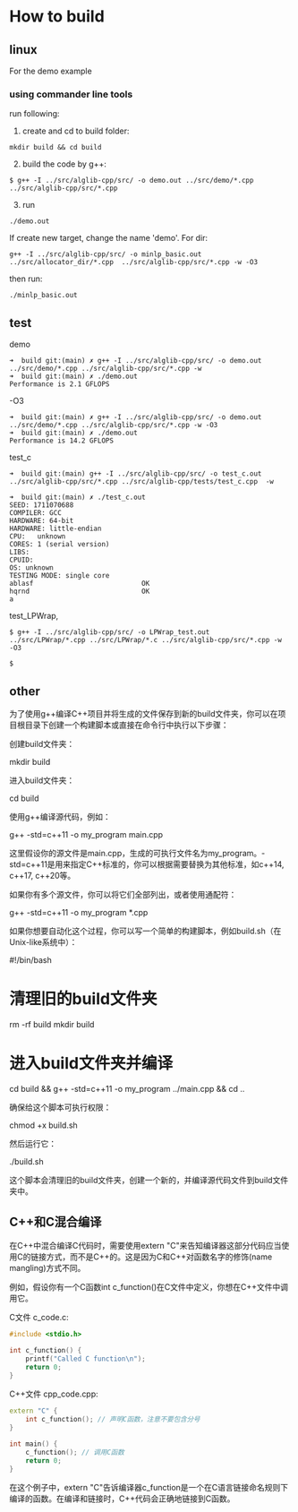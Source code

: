 # How to build

## linux
For the demo example
### using commander line tools

run following:
1. create and cd to build folder:
```
mkdir build && cd build
```
2. build the code by g++:
```
$ g++ -I ../src/alglib-cpp/src/ -o demo.out ../src/demo/*.cpp ../src/alglib-cpp/src/*.cpp
```
3. run 
```
./demo.out
```

If create new target, change the name  'demo'. For dir:
```Console
g++ -I ../src/alglib-cpp/src/ -o minlp_basic.out ../src/allocator_dir/*.cpp  ../src/alglib-cpp/src/*.cpp -w -O3
```
then run:
```Console
./minlp_basic.out
```


## test
demo
```Console
➜  build git:(main) ✗ g++ -I ../src/alglib-cpp/src/ -o demo.out ../src/demo/*.cpp ../src/alglib-cpp/src/*.cpp -w
➜  build git:(main) ✗ ./demo.out 
Performance is 2.1 GFLOPS
```
-O3
```Console
➜  build git:(main) ✗ g++ -I ../src/alglib-cpp/src/ -o demo.out ../src/demo/*.cpp ../src/alglib-cpp/src/*.cpp -w -O3
➜  build git:(main) ✗ ./demo.out 
Performance is 14.2 GFLOPS
```
test_c
```Console
➜  build git:(main) g++ -I ../src/alglib-cpp/src/ -o test_c.out  ../src/alglib-cpp/src/*.cpp ../src/alglib-cpp/tests/test_c.cpp  -w 

➜  build git:(main) ✗ ./test_c.out
SEED: 1711070688
COMPILER: GCC
HARDWARE: 64-bit
HARDWARE: little-endian
CPU:   unknown
CORES: 1 (serial version)
LIBS:  
CPUID:
OS: unknown
TESTING MODE: single core
ablasf                           OK
hqrnd                            OK
a
```
test_LPWrap, 
```Console
$ g++ -I ../src/alglib-cpp/src/ -o LPWrap_test.out  ../src/LPWrap/*.cpp ../src/LPWrap/*.c ../src/alglib-cpp/src/*.cpp -w  -O3

$ 
```



## other
为了使用g++编译C++项目并将生成的文件保存到新的build文件夹，你可以在项目根目录下创建一个构建脚本或直接在命令行中执行以下步骤：

创建build文件夹：

mkdir build

进入build文件夹：

cd build

使用g++编译源代码，例如：

g++ -std=c++11 -o my_program main.cpp

这里假设你的源文件是main.cpp，生成的可执行文件名为my_program。-std=c++11是用来指定C++标准的，你可以根据需要替换为其他标准，如c++14, c++17, c++20等。

如果你有多个源文件，你可以将它们全部列出，或者使用通配符：

g++ -std=c++11 -o my_program *.cpp

如果你想要自动化这个过程，你可以写一个简单的构建脚本，例如build.sh（在Unix-like系统中）：

#!/bin/bash
 
# 清理旧的build文件夹
rm -rf build
mkdir build
 
# 进入build文件夹并编译
cd build && g++ -std=c++11 -o my_program ../main.cpp && cd ..

确保给这个脚本可执行权限：

chmod +x build.sh

然后运行它：

./build.sh

这个脚本会清理旧的build文件夹，创建一个新的，并编译源代码文件到build文件夹中。


##  C++和C混合编译
在C++中混合编译C代码时，需要使用extern "C"来告知编译器这部分代码应当使用C的链接方式，而不是C++的。这是因为C和C++对函数名字的修饰(name mangling)方式不同。

例如，假设你有一个C函数int c_function()在C文件中定义，你想在C++文件中调用它。

C文件 c_code.c:
```c
#include <stdio.h>
 
int c_function() {
    printf("Called C function\n");
    return 0;
}
```
C++文件 cpp_code.cpp:
```Cpp
extern "C" {
    int c_function(); // 声明C函数，注意不要包含分号
}
 
int main() {
    c_function(); // 调用C函数
    return 0;
}
```
在这个例子中，extern "C"告诉编译器c_function是一个在C语言链接命名规则下编译的函数。在编译和链接时，C++代码会正确地链接到C函数。

